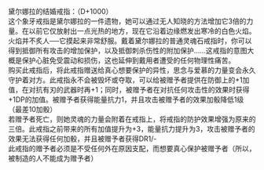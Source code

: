 <title>黛尔娜拉的结婚戒指</title>
<meta name="GENERATOR" content="WinCHM">
<meta http-equiv="Content-Type" content="text/html; charset=gb2312">
<br>黛尔娜拉的结婚戒指：（D+1000）
<br>这个象牙戒指是黛尔娜拉的一件遗物，她可以通过无人知晓的方法增加它3倍的力量。在以前它仅放射出一点光热的地方，现在它沿着边缘燃发出寒冷的白色火焰。火焰并不炙人──它摸起来非常舒服。戴着黛尔娜拉的普通灵魂石戒指时，你可以得到抵御所有攻击的增加保护，以及抵御刺杀伤性的附加保护……这戒指的意图大概是保护心脏免受震动和损伤，这也延伸到戴用者遭受的任何物理性痛苦。
<br>购买此戒指后，将此戒指赠送给真心想要保护的异性，思念与爱慕的力量变会永久守护着对方。此戒指永不会被毁坏或夺取，可以给被赠予者提供在防御上的+1加值，在对抗有刃的武器时再+1；同时，被赠予者在对抗任何攻击性的效果时获得+1DP的加值。被赠予者获得能量抗力1，并且攻击被赠予者的效果加骰降低1级（最差10加骰）
<br>若赠予者死亡，则她灵魂的力量会附着在戒指上，将戒指的防护效果增强为原来的三倍。此戒指之前带来的所有加值提升为+3，能量抗力提升为3，攻击被赠予者的效果无法获得任何加骰，并且被赠予者获得DR1/-
<br>此戒指的赠予者必须是不受任何外在原因支配，而想要真心保护被赠予者（所以，被制造的人不能成为赠予者）